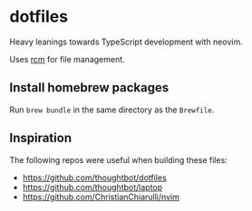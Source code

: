 # dotfiles

Heavy leanings towards TypeScript development with neovim.

Uses [rcm](https://github.com/thoughtbot/rcm) for file management.

## Install homebrew packages

Run `brew bundle` in the same directory as the `Brewfile`.

## Inspiration

The following repos were useful when building these files:

* https://github.com/thoughtbot/dotfiles
* https://github.com/thoughtbot/laptop
* https://github.com/ChristianChiarulli/nvim
